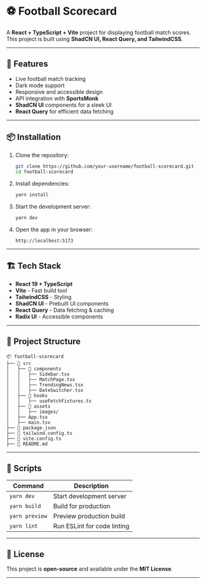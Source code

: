 # ⚽ Football Scorecard

A **React + TypeScript + Vite** project for displaying football match scores.  
This project is built using **ShadCN UI, React Query, and TailwindCSS**.

---

## 🚀 Features

- Live football match tracking
- Dark mode support
- Responsive and accessible design
- API integration with **SportsMonk**
- **ShadCN UI** components for a sleek UI
- **React Query** for efficient data fetching

---

## 📦 Installation

1. Clone the repository:

   ```sh
   git clone https://github.com/your-username/football-scorecard.git
   cd football-scorecard
   ```

2. Install dependencies:

   ```sh
   yarn install
   ```

3. Start the development server:

   ```sh
   yarn dev
   ```

4. Open the app in your browser:

   ```
   http://localhost:5173
   ```

---

## 🏗️ Tech Stack

- **React 19 + TypeScript**
- **Vite** - Fast build tool
- **TailwindCSS** - Styling
- **ShadCN UI** - Prebuilt UI components
- **React Query** - Data fetching & caching
- **Radix UI** - Accessible components

---

## 📂 Project Structure

```
📦 football-scorecard
├── 📂 src
│   ├── 📂 components
│   │   ├── Sidebar.tsx
│   │   ├── MatchPage.tsx
│   │   ├── TrendingNews.tsx
│   │   ├── DateSwitcher.tsx
│   ├── 📂 hooks
│   │   ├── useFetchFixtures.ts
│   ├── 📂 assets
│   │   ├── images/
│   ├── App.tsx
│   ├── main.tsx
├── 📜 package.json
├── 📜 tailwind.config.ts
├── 📜 vite.config.ts
├── 📜 README.md
```

---

## 🔧 Scripts

| Command         | Description                         |
|----------------|-------------------------------------|
| `yarn dev`     | Start development server           |
| `yarn build`   | Build for production               |
| `yarn preview` | Preview production build           |
| `yarn lint`    | Run ESLint for code linting        |

---

## 📜 License

This project is **open-source** and available under the **MIT License**.

---
